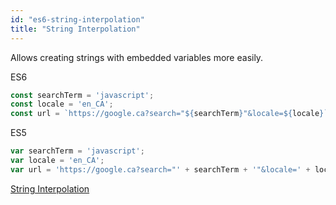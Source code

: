 ```yaml
---
id: "es6-string-interpolation"
title: "String Interpolation"
---
```


Allows creating strings with embedded variables more easily.

ES6
```js
const searchTerm = 'javascript';
const locale = 'en_CA';
const url = `https://google.ca?search="${searchTerm}"&locale=${locale}`;
```

ES5
```js
var searchTerm = 'javascript';
var locale = 'en_CA';
var url = 'https://google.ca?search="' + searchTerm + '"&locale=' + locale;
```

[String Interpolation](http://es6-features.org/#StringInterpolation)